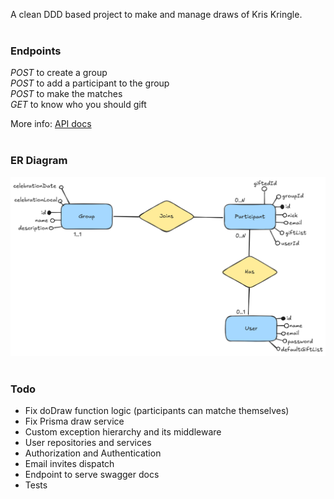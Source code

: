 A clean DDD based project to make and manage draws of Kris Kringle.
<br><br>

### Endpoints

_POST_ to create a group <br>
_POST_ to add a participant to the group <br>
_POST_ to make the matches <br>
_GET_ to know who you should gift

More info: [API docs](https://l315pujm1n.apidog.io/)
<br><br>

### ER Diagram

![Entity-Relationship Diagram](docs/er-diagram.png)
<br><br>

### Todo

- Fix doDraw function logic (participants can matche themselves)
- Fix Prisma draw service
- Custom exception hierarchy and its middleware
- User repositories and services
- Authorization and Authentication
- Email invites dispatch
- Endpoint to serve swagger docs
- Tests

